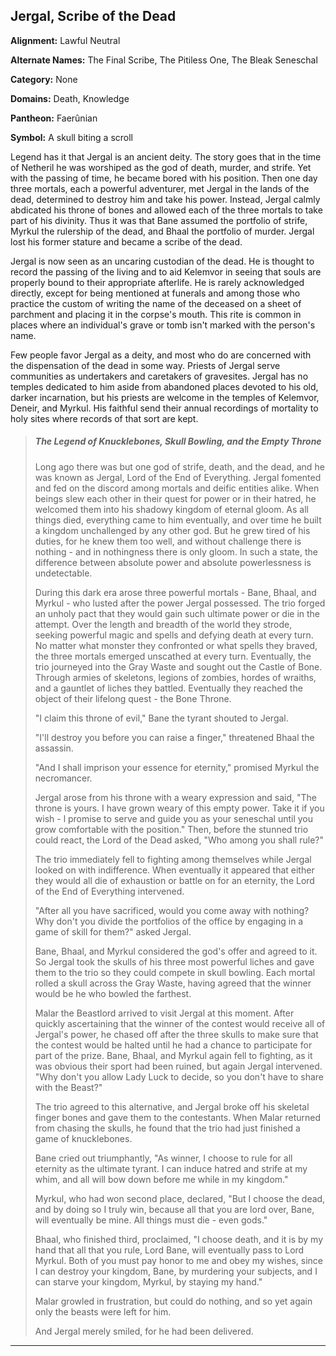 ﻿## Jergal, Scribe of the Dead

**Alignment:** Lawful Neutral

**Alternate Names:** The Final Scribe, The Pitiless One, The Bleak Seneschal

**Category:** None

**Domains:** Death, Knowledge

**Pantheon:** Faerûnian

**Symbol:** A skull biting a scroll

Legend has it that Jergal is an ancient deity. The story goes that in the time of Netheril he was worshiped as the god of death, murder, and strife. Yet with the passing of time, he became bored with his position. Then one day three mortals, each a powerful adventurer, met Jergal in the lands of the dead, determined to destroy him and take his power. Instead, Jergal calmly abdicated his throne of bones and allowed each of the three mortals to take part of his divinity. Thus it was that Bane assumed the portfolio of strife, Myrkul the rulership of the dead, and Bhaal the portfolio of murder. Jergal lost his former stature and became a scribe of the dead.

Jergal is now seen as an uncaring custodian of the dead. He is thought to record the passing of the living and to aid Kelemvor in seeing that souls are properly bound to their appropriate afterlife. He is rarely acknowledged directly, except for being mentioned at funerals and among those who practice the custom of writing the name of the deceased on a sheet of parchment and placing it in the corpse's mouth. This rite is common in places where an individual's grave or tomb isn't marked with the person's name.

Few people favor Jergal as a deity, and most who do are concerned with the dispensation of the dead in some way. Priests of Jergal serve communities as undertakers and caretakers of gravesites. Jergal has no temples dedicated to him aside from abandoned places devoted to his old, darker incarnation, but his priests are welcome in the temples of Kelemvor, Deneir, and Myrkul. His faithful send their annual recordings of mortality to holy sites where records of that sort are kept.

> ##### The Legend of Knucklebones, Skull Bowling, and the Empty Throne
>
>Long ago there was but one god of strife, death, and the dead, and he was known as Jergal, Lord of the End of Everything. Jergal fomented and fed on the discord among mortals and deific entities alike. When beings slew each other in their quest for power or in their hatred, he welcomed them into his shadowy kingdom of eternal gloom. As all things died, everything came to him eventually, and over time he built a kingdom unchallenged by any other god. But he grew tired of his duties, for he knew them too well, and without challenge there is nothing - and in nothingness there is only gloom. In such a state, the difference between absolute power and absolute powerlessness is undetectable.
>
>During this dark era arose three powerful mortals - Bane, Bhaal, and Myrkul - who lusted after the power Jergal possessed. The trio forged an unholy pact that they would gain such ultimate power or die in the attempt. Over the length and breadth of the world they strode, seeking powerful magic and spells and defying death at every turn. No matter what monster they confronted or what spells they braved, the three mortals emerged unscathed at every turn. Eventually, the trio journeyed into the Gray Waste and sought out the Castle of Bone. Through armies of skeletons, legions of zombies, hordes of wraiths, and a gauntlet of liches they battled. Eventually they reached the object of their lifelong quest - the Bone Throne.
>
>"I claim this throne of evil," Bane the tyrant shouted to Jergal.
>
>"I'll destroy you before you can raise a finger," threatened Bhaal the assassin.
>
>"And I shall imprison your essence for eternity," promised Myrkul the necromancer.
>
>Jergal arose from his throne with a weary expression and said, "The throne is yours. I have grown weary of this empty power. Take it if you wish - l promise to serve and guide you as your seneschal until you grow comfortable with the position." Then, before the stunned trio could react, the Lord of the Dead asked, "Who among you shall rule?"
>
>The trio immediately fell to fighting among themselves while Jergal looked on with indifference. When eventually it appeared that either they would all die of exhaustion or battle on for an eternity, the Lord of the End of Everything intervened.
>
>"After all you have sacrificed, would you come away with nothing? Why don't you divide the portfolios of the office by engaging in a game of skill for them?" asked Jergal.
>
>Bane, Bhaal, and Myrkul considered the god's offer and agreed to it. So Jergal took the skulls of his three most powerful liches and gave them to the trio so they could compete in skull bowling. Each mortal rolled a skull across the Gray Waste, having agreed that the winner would be he who bowled the farthest.
>
>Malar the Beastlord arrived to visit Jergal at this moment. After quickly ascertaining that the winner of the contest would receive all of Jergal's power, he chased off after the three skulls to make sure that the contest would be halted until he had a chance to participate for part of the prize. Bane, Bhaal, and Myrkul again fell to fighting, as it was obvious their sport had been ruined, but again Jergal intervened. "Why don't you allow Lady Luck to decide, so you don't have to share with the Beast?"
>
>The trio agreed to this alternative, and Jergal broke off his skeletal finger bones and gave them to the contestants. When Malar returned from chasing the skulls, he found that the trio had just finished a game of knucklebones.
>
>Bane cried out triumphantly, "As winner, I choose to rule for all eternity as the ultimate tyrant. I can induce hatred and strife at my whim, and all will bow down before me while in my kingdom."
>
>Myrkul, who had won second place, declared, "But I choose the dead, and by doing so I truly win, because all that you are lord over, Bane, will eventually be mine. All things must die - even gods."
>
>Bhaal, who finished third, proclaimed, "I choose death, and it is by my hand that all that you rule, Lord Bane, will eventually pass to Lord Myrkul. Both of you must pay honor to me and obey my wishes, since I can destroy your kingdom, Bane, by murdering your subjects, and I can starve your kingdom, Myrkul, by staying my hand."
>
>Malar growled in frustration, but could do nothing, and so yet again only the beasts were left for him.
>
>And Jergal merely smiled, for he had been delivered.
>

---

